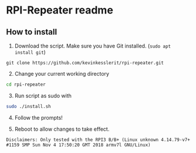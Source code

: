 # RPI-Repeater readme
## How to install

1. Download the script. Make sure you have Git installed. (`sudo apt install git`)

`git clone https://github.com/kevinkesslerit/rpi-repeater.git`

2. Change your current working directory
```bash 
cd rpi-repeater
```

3. Run script as sudo with
```bash
sudo ./install.sh
```

4. Follow the prompts!

5. Reboot to allow changes to take effect.


`Disclaimers: Only tested with the RPI3 B/B+ (Linux unknown 4.14.79-v7+ #1159 SMP Sun Nov 4 17:50:20 GMT 2018 armv7l GNU/Linux)`

